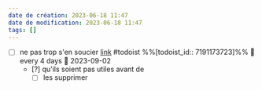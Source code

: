 ```yaml
---
date de création: 2023-06-18 11:47
date de modification: 2023-06-18 11:47
tags: []
---
```

- [ ] ne pas trop s'en soucier [link](https://todoist.com/showTask?id=7191173723) #todoist %%[todoist_id:: 7191173723]%% 🔁 every 4 days 📅 2023-09-02
	- [?] qu'ils soient pas utiles avant de
		- [ ] les supprimer